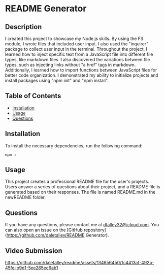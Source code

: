 
# README Generator

## Description

I created this project to showcase my Node.js skills. By using the FS module, I wrote files that included user input. I also used the "inquirer" package to collect user input in the terminal. Throughout the project, I learned how to inject specific text from a JavaScript file into different file types, like markdown files. I also discovered the variations between file types, such as injecting links without "a href" tags in markdown. Additionally, I learned how to import functions between JavaScript files for better code organization. I demonstrated my ability to initialize projects and install packages using "npm init" and "npm install".

## Table of Contents


- [Installation](#installation)
- [Usage](#usage)
- [Questions](#questions)



## Installation

To install the necessary dependencies, run the following command:

```
npm i
```

## Usage

This project creates a professional README file for the user's projects. Users answer a series of questions about their project, and a README file is generated based on their responses. The file is named README.md in the newREADME folder.

## Questions

If you have any questions, please contact me at dtalley32@icloud.com. You can also open an issue on the [GitHub repository](https://github.com/daletalley/README Generator).

## Video Submission

https://github.com/daletalley/readme/assets/134656450/1c4413af-492b-45fe-b9d1-5ee285ec6ab1

